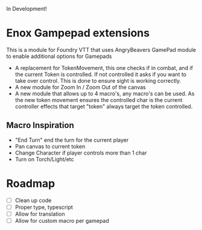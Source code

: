 In Development!

# Enox Gampepad extensions
This is a module for Foundry VTT that uses AngryBeavers GamePad module to enable additional options for Gamepads

- A replacement for TokenMovement, this one checks if in combat, and if the current Token is controlled. If not controlled it asks if you want to take over control. This is done to ensure sight is working correctly.
- A new module for Zoom In / Zoom Out of the canvas
- A new module that allows up to 4 macro's, any macro's can be used. As the new token movement ensures the controlled char is the current controller effects that target "token" always target the token controlled. 

## Macro Inspiration
- "End Turn" end the turn for the current player
- Pan canvas to current token
- Change Character if player controls more than 1 char
- Turn on Torch/Light/etc


# Roadmap
- [ ] Clean up code
- [ ] Proper type, typescript
- [ ] Allow for translation
- [ ] Allow for custom macro per gamepad
